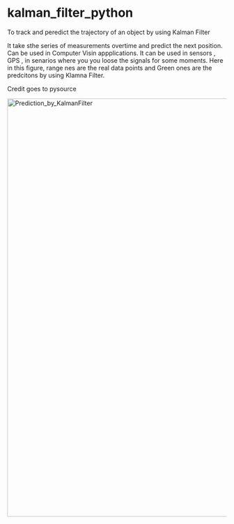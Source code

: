 # kalman_filter_python
To track and peredict the trajectory of an object by using Kalman Filter

It take sthe series of measurements overtime and predict the next position. 
Can be used in Computer Visin appplications. 
It can be used in sensors , GPS , in senarios where you you loose the signals for some moments.
Here in this figure, range nes are the real data points and Green ones are the predcitons by using Klamna Filter. 

Credit goes to pysource



<img width="960" alt="Prediction_by_KalmanFilter" src="https://user-images.githubusercontent.com/58274863/202923822-2c42d460-6252-4b0d-9177-6630c9740570.png">
